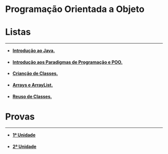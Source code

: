 # **Programação Orientada a Objeto**

# Listas
___
* [**Introdução ao Java.**](https://github.com/kennedyAlvess/answersPOO/tree/main/Listas/IntroducaoAoJava)
####
* [**Introdução aos Paradigmas de Programação e POO.**](https://github.com/kennedyAlvess/answersPOO/tree/main/Listas/IntroducaoParadigmasPOO)
####
* [**Crianção de Classes.**](https://github.com/kennedyAlvess/answersPOO/tree/main/Listas/CriacaoDeClasses)
####
* [**Arrays e ArrayList.**](https://github.com/kennedyAlvess/answersPOO/tree/main/Listas/ArraysArrayList)
####
* [**Reuso de Classes.**](https://github.com/kennedyAlvess/answersPOO/tree/main/Listas/ReusoDeClasses)

# Provas
___

* [**1ª Unidade**](https://github.com/kennedyAlvess/answersPOO/tree/main/Provas/PrimeiraUnidade)
####
* [**2ª Unidade**](https://github.com/kennedyAlvess/answersPOO/tree/main/Provas/SegundaUnidade)


